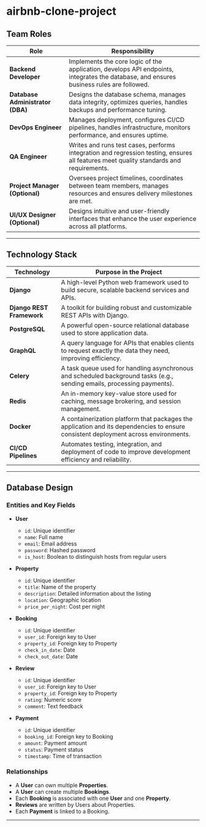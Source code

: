 # airbnb-clone-project

## Team Roles

| Role | Responsibility |
|------|----------------|
| **Backend Developer** | Implements the core logic of the application, develops API endpoints, integrates the database, and ensures business rules are followed. |
| **Database Administrator (DBA)** | Designs the database schema, manages data integrity, optimizes queries, handles backups and performance tuning. |
| **DevOps Engineer** | Manages deployment, configures CI/CD pipelines, handles infrastructure, monitors performance, and ensures uptime. |
| **QA Engineer** | Writes and runs test cases, performs integration and regression testing, ensures all features meet quality standards and requirements. |
| **Project Manager (Optional)** | Oversees project timelines, coordinates between team members, manages resources and ensures delivery milestones are met. |
| **UI/UX Designer (Optional)** | Designs intuitive and user-friendly interfaces that enhance the user experience across all platforms. |

---

## Technology Stack

| Technology | Purpose in the Project |
|------------|------------------------|
| **Django** | A high-level Python web framework used to build secure, scalable backend services and APIs. |
| **Django REST Framework** | A toolkit for building robust and customizable REST APIs with Django. |
| **PostgreSQL** | A powerful open-source relational database used to store application data. |
| **GraphQL** | A query language for APIs that enables clients to request exactly the data they need, improving efficiency. |
| **Celery** | A task queue used for handling asynchronous and scheduled background tasks (e.g., sending emails, processing payments). |
| **Redis** | An in-memory key-value store used for caching, message brokering, and session management. |
| **Docker** | A containerization platform that packages the application and its dependencies to ensure consistent deployment across environments. |
| **CI/CD Pipelines** | Automates testing, integration, and deployment of code to improve development efficiency and reliability. |

---

## Database Design

### Entities and Key Fields

- **User**
  - `id`: Unique identifier
  - `name`: Full name
  - `email`: Email address
  - `password`: Hashed password
  - `is_host`: Boolean to distinguish hosts from regular users

- **Property**
  - `id`: Unique identifier
  - `title`: Name of the property
  - `description`: Detailed information about the listing
  - `location`: Geographic location
  - `price_per_night`: Cost per night

- **Booking**
  - `id`: Unique identifier
  - `user_id`: Foreign key to User
  - `property_id`: Foreign key to Property
  - `check_in_date`: Date
  - `check_out_date`: Date

- **Review**
  - `id`: Unique identifier
  - `user_id`: Foreign key to User
  - `property_id`: Foreign key to Property
  - `rating`: Numeric score
  - `comment`: Text feedback

- **Payment**
  - `id`: Unique identifier
  - `booking_id`: Foreign key to Booking
  - `amount`: Payment amount
  - `status`: Payment status
  - `timestamp`: Time of transaction

### Relationships

- A **User** can own multiple **Properties**.
- A **User** can create multiple **Bookings**.
- Each **Booking** is associated with one **User** and one **Property**.
- **Reviews** are written by Users about Properties.
- Each **Payment** is linked to a Booking.

---